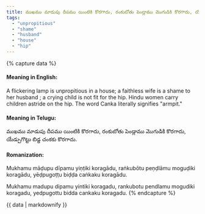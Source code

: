 ```yaml
---
title: ముఖము మాడుపు దీపము యింటికి కొరగాదు, రంకుబోతు పెండ్లాము మొగుడికి కొరగాదు, యేడ్పుగొట్టు బిడ్డ చంకకు కొరగాదు.
tags:
  - "unpropitious"
  - "shame"
  - "husband"
  - "house"
  - "hip"
---
```


{% capture data %}
#### Meaning in English:
A flickering lamp is unpropitious in a house; a faithless wife is a shame to her husband ; a crying child is not fit for the hip.
Hindu women carry children astride on the hip. The word Canka literally signifies "armpit."

#### Meaning in Telugu:
ముఖము మాడుపు దీపము యింటికి కొరగాదు, రంకుబోతు పెండ్లాము మొగుడికి కొరగాదు, యేడ్పుగొట్టు బిడ్డ చంకకు కొరగాదు.

#### Romanization:
Mukhamu māḍupu dīpamu yiṇṭiki koragādu, raṅkubōtu peṇḍlāmu moguḍiki koragādu, yēḍpugoṭṭu biḍḍa caṅkaku koragādu.

Mukhamu madupu dipamu yintiki koragadu, rankubotu pendlamu mogudiki koragadu, yedpugottu bidda cankaku koragadu.
{% endcapture %}

{{ data | markdownify }}

